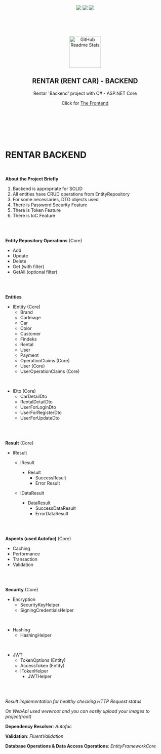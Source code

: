 
<p align="center">
  <img src="https://img.shields.io/github/contributors/sezRR/ReCapProject?logo=github&style=for-the-badge">
  <img src="https://img.shields.io/github/forks/sezRR/ReCapProject?logo=github&style=for-the-badge">
  <img src="https://img.shields.io/github/stars/sezRR/ReCapProject?logo=github&style=for-the-badge">
</p>

<br>
<br>
<br>

<p align="center">
 <img width="100px" src="https://www.seekpng.com/png/full/419-4199738_final-product-image-isometric-car-illustration-png.png" align="center" alt="GitHub Readme Stats" />
 <h2 align="center">RENTAR (RENT CAR) - BACKEND</h2>

 <p align="center">Rentar 'Backend' project with C# - ASP.NET Core</p>
 <p align="center">Click for <a href="https://github.com/sezRR/rent-a-car-front-end">The Frontend</a></p>
</p>



<br>
<br>
<br>
<br>
<br>



# RENTAR BACKEND

<br>

**About the Project Briefly**
1. Backend is appropriate for SOLID 
2. All entities have CRUD operations from EntityRepository 
3. For some necessaries, DTO objects used
4. There is Password Security Feature
5. There is Token Feature
6. There is IoC Feature

<br><br>

**Entity Repository Operations** (Core)
- Add
- Update
- Delete
- Get (with filter)
- GetAll (optional filter)

<br><br>

**Entities**
- IEntity (Core)
  - Brand
  - CarImage
  - Car
  - Color
  - Customer
  - Findeks
  - Rental
  - User
  - Payment
  - OperationClaims (Core)
  - User (Core)
  - UserOperationClaims (Core)
  
 <br>
 
- IDto (Core)
  - CarDetailDto
  - RentalDetailDto
  - UserForLoginDto
  - UserForRegisterDto
  - UserForUpdateDto

<br><br>

**Result** (Core)
- IResult
  - IResult
    - Result
      - SuccessResult
      - Error Result
    
  - IDataResult
    - DataResult
      - SuccessDataResult
      - ErrorDataResult
      
<br><br>

**Aspects (used Autofac)** (Core)
- Caching
- Performance
- Transaction
- Validation

<br><br>

**Security** (Core)
- Encryption
  - SecurityKeyHelper
  - SigningCredentialsHelper

<br>

- Hashing
  - HashingHelper

<br>

- JWT
  - TokenOptions (Entity)
  - AccessToken (Entity)
  - ITokenHelper
    - JWTHelper

<br><br>

_Result implementation for healthy checking HTTP Request status_

_On WebApi used wwwroot and you can easily upload your images to project(root)_

**Dependency Resolver**: _Autofac_

**Validation**: _FluentValidation_

**Database Operations & Data Access Operations**: _EntityFrameworkCore_
